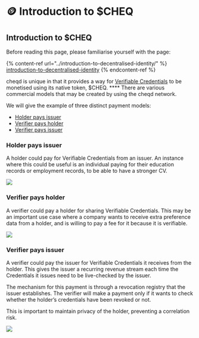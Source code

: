 # 🪙 Introduction to $CHEQ

## Introduction to $CHEQ

Before reading this page, please familiarise yourself with the page:

{% content-ref url="../introduction-to-decentralised-identity/" %}
[introduction-to-decentralised-identity](../introduction-to-decentralised-identity/)
{% endcontent-ref %}

cheqd is unique in that it provides a way for [Verifiable Credentials](../introduction-to-decentralised-identity/what-is-a-verifiable-credential-vc/) to be monetised using its native token, $CHEQ. **** There are various commercial models that may be created by using the cheqd network.&#x20;



We will give the example of three distinct payment models:

* [Holder pays issuer](./#holder-pays-issuer)
* [Verifier pays holder](./#verifier-pays-holder)
* [Verifier pays issuer](./#verifier-pays-issuer)

### Holder pays issuer

A holder could pay for Verifiable Credentials from an issuer. An instance where this could be useful is an individual paying for their education records or employment records, to be able to have a stronger CV.

![](https://lh3.googleusercontent.com/euY3r0VssdWaGaCVBY4VhtxyYVvFwYEUJ-XU4dn9wWej0C9MtIsvFpE-V\_zFDBkAUxCGeNvY4dlZeahtTxVaEKRaKS\_AEyHRj-QyVTNi0JjbYW\_ZUhj5c6l97-yqhAdZSa3YfMNF)

### **Verifier pays holder**

A verifier could pay a holder for sharing Verifiable Credentials. This may be an important use case where a company wants to receive extra preference data from a holder, and is willing to pay a fee for it because it is verifiable.

![](https://lh5.googleusercontent.com/f0Ibl2DwBUDVa0HHrTAKnY8cIzH37swhi6y25ouDfPJHvht0RjQKoRR22RRJkzfMV44PQmDA0Oej1dR4sQqjkmLVdrjaq6acC2tDhZpxH2IY3KUeLGnxnTpZAnF1ZiAnNdRvy-bt)

### **Verifier pays issuer**

A verifier could pay the issuer for Verifiable Credentials it receives from the holder. This gives the issuer a recurring revenue stream each time the Credentials it issues need to be live-checked by the issuer.&#x20;

The mechanism for this payment is through a revocation registry that the issuer establishes. The verifier will make a payment only if it wants to check whether the holder’s credentials have been revoked or not.&#x20;

This is important to maintain privacy of the holder, preventing a correlation risk.

![](https://lh3.googleusercontent.com/KQWeQAvWOB2luGzlLaPgmXqb4ChK2RV4084lJLCCq7E-Rb\_9v6ZyAgQb2RNoUWLKrL5D8Eg\_RIgQA62\_38q9AKTMqLfHYmQErN050Y-a27NVzznVJNqIX8DE2uKnmuuMJu4xmh92)
